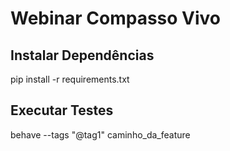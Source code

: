 # Webinar Compasso Vivo

## Instalar Dependências

pip install -r requirements.txt

## Executar Testes

behave --tags "@tag1" caminho_da_feature
